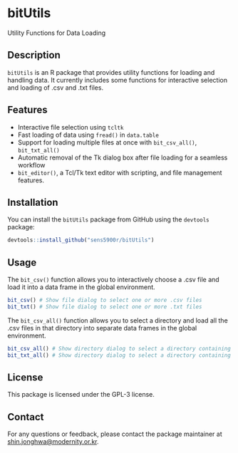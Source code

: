 # bitUtils

Utility Functions for Data Loading

## Description

`bitUtils` is an R package that provides utility functions for loading and handling data. It currently includes some functions for interactive selection and loading of .csv and .txt files.

## Features

-   Interactive file selection using `tcltk`
-   Fast loading of data using `fread()` in `data.table`
-   Support for loading multiple files at once with `bit_csv_all()`, `bit_txt_all()`
-   Automatic removal of the Tk dialog box after file loading for a seamless workflow
-   `bit_editor()`, a Tcl/Tk text editor with scripting, and file management features.

## Installation

You can install the `bitUtils` package from GitHub using the `devtools` package:

``` r
devtools::install_github("sens5900r/bitUtils")
```

## Usage

The `bit_csv()` function allows you to interactively choose a .csv file and load it into a data frame in the global environment.

``` r
bit_csv() # Show file dialog to select one or more .csv files
bit_txt() # Show file dialog to select one or more .txt files
```

The `bit_csv_all()` function allows you to select a directory and load all the .csv files in that directory into separate data frames in the global environment.

``` r
bit_csv_all() # Show directory dialog to select a directory containing .csv files
bit_txt_all() # Show directory dialog to select a directory containing .txt files
```

## License

This package is licensed under the GPL-3 license.

## Contact

For any questions or feedback, please contact the package maintainer at [shin.jonghwa\@modernity.or.kr](mailto:shin.jonghwa@modernity.or.kr).
